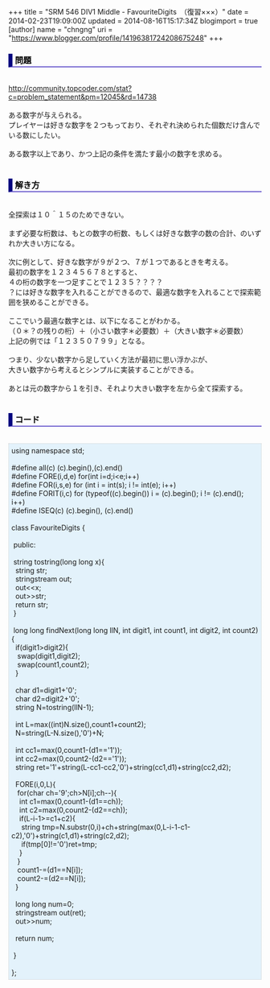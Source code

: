 +++
title = "SRM 546 DIV1 Middle - FavouriteDigits　（復習×××）"
date = 2014-02-23T19:09:00Z
updated = 2014-08-16T15:17:34Z
blogimport = true 
[author]
	name = "chngng"
	uri = "https://www.blogger.com/profile/14196381724208675248"
+++

<div dir="ltr" style="text-align: left;" trbidi="on"><h3 style="border-bottom: 2px solid slateblue; border-left: 8px solid navy; color: black; padding: 0px 0px 1px 5px;">問題 </h3><br /><a href="http://community.topcoder.com/stat?c=problem_statement&amp;pm=12045&amp;rd=14738" target="_blank">http://community.topcoder.com/stat?c=problem_statement&amp;pm=12045&amp;rd=14738</a><br /><br />ある数字が与えられる。<br />プレイヤーは好きな数字を２つもっており、それぞれ決められた個数だけ含んでいる数にしたい。<br /><br />ある数字以上であり、かつ上記の条件を満たす最小の数字を求める。<br /><br /><h3 style="border-bottom: 2px solid slateblue; border-left: 8px solid navy; color: black; padding: 0px 0px 1px 5px;">解き方 </h3><br />全探索は１０＾１５のためできない。<br /><br />まず必要な桁数は、もとの数字の桁数、もしくは好きな数字の数の合計、のいずれか大きい方になる。<br /><br />次に例として、好きな数字が９が２つ、７が１つであるときを考える。<br />最初の数字を１２３４５６７８とすると、<br />４の桁の数字を一つ足すことで１２３５？？？？<br />？には好きな数字を入れることができるので、最適な数字を入れることで探索範囲を狭めることができる。<br /><br />ここでいう最適な数字とは、以下になることがわかる。<br />（０＊？の残りの桁）＋（小さい数字＊必要数）＋（大きい数字＊必要数）<br />上記の例では「１２３５０７９９」となる。<br /><br />つまり、少ない数字から足していく方法が最初に思い浮かぶが、<br />大きい数字から考えるとシンプルに実装することができる。<br /><br />あとは元の数字から１を引き、それより大きい数字を左から全て探索する。<br /><br /><h3 style="border-bottom: 2px solid slateblue; border-left: 8px solid navy; color: black; padding: 0px 0px 1px 5px;">コード </h3><br /><div style="background-color: #e3f2fb; border: 1px dotted #CCCCCC; padding: 5px;">using namespace std;<br /><br />#define all(c) (c).begin(),(c).end()<br />#define FORE(i,d,e) for(int i=d;i&lt;e;i++)<br />#define FOR(i,s,e) for (int i = int(s); i != int(e); i++)<br />#define FORIT(i,c) for (typeof((c).begin()) i = (c).begin(); i != (c).end(); i++)<br />#define ISEQ(c) (c).begin(), (c).end()<br /><br />class FavouriteDigits {<br /><br /><span class="Apple-tab-span" style="white-space: pre;"> </span>public:<br /><br /><span class="Apple-tab-span" style="white-space: pre;"> </span>string tostring(long long x){<br /><span class="Apple-tab-span" style="white-space: pre;">  </span>string str;<br /><span class="Apple-tab-span" style="white-space: pre;">  </span>stringstream out;<br /><span class="Apple-tab-span" style="white-space: pre;">  </span>out&lt;&lt;x;<br /><span class="Apple-tab-span" style="white-space: pre;">  </span>out&gt;&gt;str;<br /><span class="Apple-tab-span" style="white-space: pre;">  </span>return str;<br /><span class="Apple-tab-span" style="white-space: pre;"> </span>}<br /><br /><span class="Apple-tab-span" style="white-space: pre;"> </span>long long findNext(long long llN, int digit1, int count1, int digit2, int count2) {<br /><span class="Apple-tab-span" style="white-space: pre;">  </span>if(digit1&gt;digit2){<br /><span class="Apple-tab-span" style="white-space: pre;">   </span>swap(digit1,digit2);<br /><span class="Apple-tab-span" style="white-space: pre;">   </span>swap(count1,count2);<br /><span class="Apple-tab-span" style="white-space: pre;">  </span>}<br /><br /><span class="Apple-tab-span" style="white-space: pre;">  </span>char d1=digit1+'0';<br /><span class="Apple-tab-span" style="white-space: pre;">  </span>char d2=digit2+'0';<br /><span class="Apple-tab-span" style="white-space: pre;">  </span>string N=tostring(llN-1);<br /><br /><span class="Apple-tab-span" style="white-space: pre;">  </span>int L=max((int)N.size(),count1+count2);<br /><span class="Apple-tab-span" style="white-space: pre;">  </span>N=string(L-N.size(),'0')+N;<br /><br /><span class="Apple-tab-span" style="white-space: pre;">  </span>int cc1=max(0,count1-(d1=='1'));<br /><span class="Apple-tab-span" style="white-space: pre;">  </span>int cc2=max(0,count2-(d2=='1'));<br /><span class="Apple-tab-span" style="white-space: pre;">  </span>string ret='1'+string(L-cc1-cc2,'0')+string(cc1,d1)+string(cc2,d2);<br /><br /><span class="Apple-tab-span" style="white-space: pre;">  </span>FORE(i,0,L){<br /><span class="Apple-tab-span" style="white-space: pre;">   </span>for(char ch='9';ch&gt;N[i];ch--){<br /><span class="Apple-tab-span" style="white-space: pre;">    </span>int c1=max(0,count1-(d1==ch));<br /><span class="Apple-tab-span" style="white-space: pre;">    </span>int c2=max(0,count2-(d2==ch));<br /><span class="Apple-tab-span" style="white-space: pre;">    </span>if(L-i-1&gt;=c1+c2){<br /><span class="Apple-tab-span" style="white-space: pre;">     </span>string tmp=N.substr(0,i)+ch+string(max(0,L-i-1-c1-c2),'0')+string(c1,d1)+string(c2,d2);<br /><span class="Apple-tab-span" style="white-space: pre;">     </span>if(tmp[0]!='0')ret=tmp;<br /><span class="Apple-tab-span" style="white-space: pre;">    </span>}<br /><span class="Apple-tab-span" style="white-space: pre;">   </span>}<br /><span class="Apple-tab-span" style="white-space: pre;">   </span>count1-=(d1==N[i]);<br /><span class="Apple-tab-span" style="white-space: pre;">   </span>count2-=(d2==N[i]);<br /><span class="Apple-tab-span" style="white-space: pre;">  </span>}<br /><br /><span class="Apple-tab-span" style="white-space: pre;">  </span>long long num=0;<br /><span class="Apple-tab-span" style="white-space: pre;">  </span>stringstream out(ret);<br /><span class="Apple-tab-span" style="white-space: pre;">  </span>out&gt;&gt;num;<br /><br /><span class="Apple-tab-span" style="white-space: pre;">  </span>return num;<br /><br /><span class="Apple-tab-span" style="white-space: pre;"> </span>}<br /><br />};</div></div>
